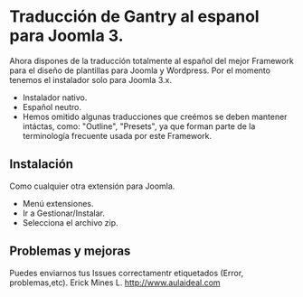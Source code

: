 # Traducción de Gantry al espanol para Joomla 3.

Ahora dispones de la traducción  totalmente al español del mejor Framework para el diseño de plantillas para Joomla y Wordpress.
Por el momento tenemos el instalador solo para Joomla 3.x.

+ Instalador nativo.
+ Español neutro.
+ Hemos omitido algunas traducciones que creémos se deben mantener intáctas, como: "Outline", "Presets", ya que forman parte de la terminología frecuente usada por este Framework.


Instalación
-----------
Como cualquier otra extensión para Joomla.

+ Menú extensiones.
+ Ir a Gestionar/Instalar.
+ Selecciona el archivo zip.

Problemas  y mejoras
-----------
Puedes enviarnos tus  Issues correctamentr etiquetados (Error, problemas,etc).
Erick Mines L.
http://www.aulaideal.com
